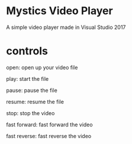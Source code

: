 # Mystics Video Player

A simple video player made in Visual Studio 2017

# controls

open: open up your video file

play: start the file

pause: pause the file

resume: resume the file

stop: stop the video

fast forward: fast forward the video

fast reverse: fast reverse the video
